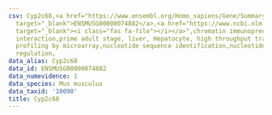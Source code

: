 ```yaml
---
csv: Cyp2c68,<a href="https://www.ensembl.org/Homo_sapiens/Gene/Summary?db=core;g=ENSMUSG00000074882"
  target="_blank">ENSMUSG00000074882</a>,<a href="https://www.ncbi.nlm.nih.gov/pubmed/23834426"
  target="_blank"><i class="fas fa-file"></i></a>",chromatin immunoprecipitation assay,direct
  interaction,prime adult stage, liver, Hepatocyte, high throughput transcription
  profiling by microarray,nucleotide sequence identification,nucleotide sequence identification,transcriptional
  regulation,
data_alias: Cyp2c68
data_id: ENSMUSG00000074882
data_numevidence: 1
data_species: Mus musculus
data_taxid: '10090'
title: Cyp2c68
---
```

